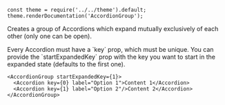 ```
const theme = require('../../theme').default;
theme.renderDocumentation('AccordionGroup');
```

Creates a group of Accordions which expand mutually exclusively of each other (only one can be open).

Every Accordion must have a \`key\` prop, which must be unique. You can provide the \`startExpandedKey\` prop with the key you want to start in the expanded state (defaults to the first one).

```
<AccordionGroup startExpandedKey={1}>
  <Accordion key={0} label="Option 1">Content 1</Accordion>
  <Accordion key={1} label="Option 2"/>Content 2</Accordion>
</AccordionGroup>
```
